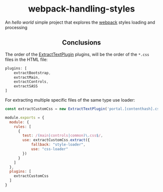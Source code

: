 <div align="center">
    <h1>webpack-handling-styles</h1>
</div>

An _hello world_ simple project that explores the [webpack](https://github.com/webpack/webpack) styles loading and processing  

<h2 align="center">Conclusions</h2>

The order of the [ExtractTextPlugin](https://github.com/webpack-contrib/extract-text-webpack-plugin) plugins, will be the order of the `*.css` files in the HTML file:

```js
plugins: [
    extractBootstrap,
    extractMain,
    extractControls,
    extractSASS
]
```

For extracting multiple specific files of the same type use loader:

```js
const extractCustomCss = new ExtractTextPlugin('portal.[contenthash].css');
```

```js
module.exports = {
  module: {
    rules: [
      {
        test: /(main|controls|common)\.css$/,
        use: extractCustomCss.extract({
            fallback: "style-loader",
            use: "css-loader"
        })
      }
    ]
  },
  plugins: [
    extractCustomCss
  ]
}
```